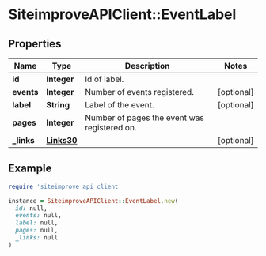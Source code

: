 # SiteimproveAPIClient::EventLabel

## Properties

| Name | Type | Description | Notes |
| ---- | ---- | ----------- | ----- |
| **id** | **Integer** | Id of label. |  |
| **events** | **Integer** | Number of events registered. | [optional] |
| **label** | **String** | Label of the event. | [optional] |
| **pages** | **Integer** | Number of pages the event was registered on. |  |
| **_links** | [**Links30**](Links30.md) |  | [optional] |

## Example

```ruby
require 'siteimprove_api_client'

instance = SiteimproveAPIClient::EventLabel.new(
  id: null,
  events: null,
  label: null,
  pages: null,
  _links: null
)
```


